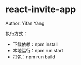 
# react-invite-app

Author: Yifan Yang

执行方式： 

- 下载依赖：npm install
- 本地运行：npm run start
- 打包：npm run build
